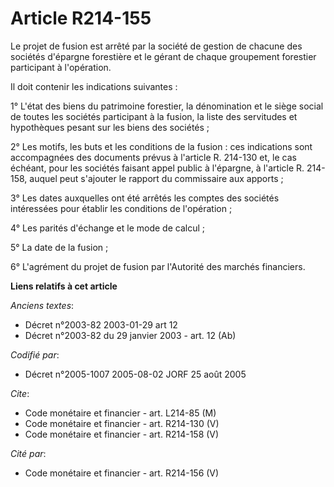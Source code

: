 # Article R214-155

Le projet de fusion est arrêté par la société de gestion de chacune des sociétés d'épargne forestière et le gérant de chaque
groupement forestier participant à l'opération.

Il doit contenir les indications suivantes :

1° L'état des biens du patrimoine forestier, la dénomination et le siège social de toutes les sociétés participant à la
fusion, la liste des servitudes et hypothèques pesant sur les biens des sociétés ;

2° Les motifs, les buts et les conditions de la fusion : ces indications sont accompagnées des documents prévus à l'article
R. 214-130 et, le cas échéant, pour les sociétés faisant appel public à l'épargne, à l'article R. 214-158, auquel peut
s'ajouter le rapport du commissaire aux apports ;

3° Les dates auxquelles ont été arrêtés les comptes des sociétés intéressées pour établir les conditions de l'opération ;

4° Les parités d'échange et le mode de calcul ;

5° La date de la fusion ;

6° L'agrément du projet de fusion par l'Autorité des marchés financiers.

**Liens relatifs à cet article**

_Anciens textes_:

  - Décret n°2003-82 2003-01-29 art 12
  - Décret n°2003-82 du 29 janvier 2003 - art. 12 (Ab)

_Codifié par_:

  - Décret n°2005-1007 2005-08-02 JORF 25 août 2005

_Cite_:

  - Code monétaire et financier - art. L214-85 (M)
  - Code monétaire et financier - art. R214-130 (V)
  - Code monétaire et financier - art. R214-158 (V)

_Cité par_:

  - Code monétaire et financier - art. R214-156 (V)
